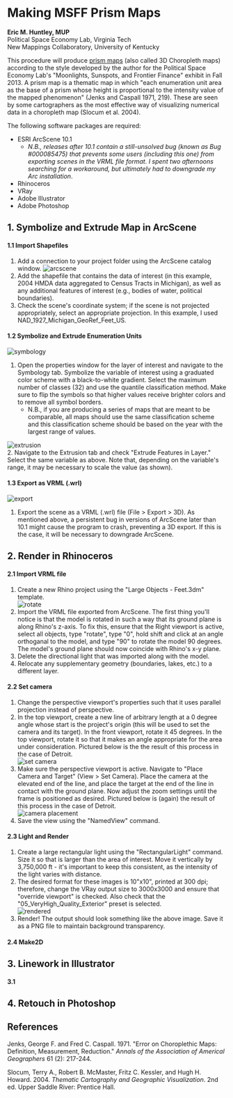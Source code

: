 # Making MSFF Prism Maps

**Eric M. Huntley, MUP**  
Political Space Economy Lab, Virginia Tech  
New Mappings Collaboratory, University of Kentucky

This procedure will produce [prism maps](http://blog.thematicmapping.org/2008/05/prism-maps-in-google-earth-and-uuorld.html) (also called 3D Choropleth maps) according to the style developed by the author for the Political Space Economy Lab's "Moonlights, Sunspots, and Frontier Finance" exhibit in Fall 2013. A prism map is a thematic map in which "each enumeration unit area as the base of a prism whose height is proportional to the intensity value of the mapped phenomenon" (Jenks and Caspall 1971, 219). These are seen by some cartographers as the most effective way of visualizing numerical data in a choropleth map (Slocum et al. 2004).

The following software packages are required:  
  * ESRI ArcScene 10.1  
    * *N.B., releases after 10.1 contain a still-unsolved bug (known as Bug #000085475) that prevents some users (including this one) from exporting scenes in the VRML file format. I spent two afternoons searching for a workaround, but ultimately had to downgrade my Arc installation*.
  * Rhinoceros  
  * VRay  
  * Adobe Illustrator
  * Adobe Photoshop

## 1. Symbolize and Extrude Map in ArcScene

#### 1.1 Import Shapefiles

1. Add a connection to your project folder using the ArcScene catalog window. 
![arcscene](https://raw.githubusercontent.com/designedspace/MSFF_Docs/master/Files/Media/1_1_arcscene.PNG "ArcScene")  
2. Add the shapefile that contains the data of interest (in this example, 2004 HMDA data aggregated to Census Tracts in Michigan), as well as any additional features of interest (e.g., bodies of water, political boundaries).  
3. Check the scene's coordinate system; if the scene is not projected appropriately, select an appropriate projection. In this example, I used NAD_1927_Michigan_GeoRef_Feet_US.

#### 1.2 Symbolize and Extrude Enumeration Units  

![symbology](https://raw.githubusercontent.com/designedspace/MSFF_Docs/master/Files/Media/1_2_symbology.PNG "Symbology")  
1. Open the properties window for the layer of interest and navigate to the Symbology tab. Symbolize the variable of interest using a graduated color scheme with a black-to-white gradient. Select the maximum number of classes (32) and use the quantile classification method. Make sure to flip the symbols so that higher values receive brighter colors and to remove all symbol borders.  
    * N.B., if you are producing a series of maps that are meant to be comparable, all maps should use the same classification scheme and this classification scheme should be based on the year with the largest range of values.
    
![extrusion](https://raw.githubusercontent.com/designedspace/MSFF_Docs/master/Files/Media/1_2_extrusion.PNG "Extrusion")  
2. Navigate to the Extrusion tab and check "Extrude Features in Layer." Select the same variable as above. Note that, depending on the variable's range, it may be necessary to scale the value (as shown).  

#### 1.3 Export as VRML (.wrl)  
![export](https://raw.githubusercontent.com/designedspace/MSFF_Docs/master/Files/Media/1_3_export.PNG "Export at VRML")  
1. Export the scene as a VRML (.wrl) file (File > Export > 3D). As mentioned above, a persistent bug in versions of ArcScene later than 10.1 might cause the program to crash, preventing a 3D export. If this is the case, it will be necessary to downgrade ArcScene.  

## 2. Render in Rhinoceros  

#### 2.1 Import VRML file  

1. Create a new Rhino project using the "Large Objects - Feet.3dm" template.  
![rotate](https://raw.githubusercontent.com/designedspace/MSFF_Docs/master/Files/Media/2_1_rotate.gif "Rotate model")  
2. Import the VRML file exported from ArcScene. The first thing you'll notice is that the model is rotated in such a way that its ground plane is along Rhino's z-axis. To fix this, ensure that the Right viewport is active, select all objects, type "rotate", type "0", hold shift and click at an angle orthoganal to the model, and type "90" to rotate the model 90 degrees. The model's ground plane should now coincide with Rhino's x-y plane.  
3. Delete the directional light that was imported along with the model.  
4. Relocate any supplementary geometry (boundaries, lakes, etc.) to a different layer.  

#### 2.2 Set camera  

1. Change the perspective viewport's properties such that it uses parallel projection instead of perspective.  
2. In the top viewport, create a new line of arbitrary length at a 0 degree angle whose start is the project's origin (this will be used to set the camera and its target). In the front viewport, rotate it 45 degrees. In the top viewport, rotate it so that it makes an angle appropriate for the area under consideration. Pictured below is the the result of this process in the case of Detroit.  
![set camera](https://raw.githubusercontent.com/designedspace/MSFF_Docs/master/Files/Media/2_2_camera.PNG "Set camera")  
3. Make sure the perspective viewport is active. Navigate to "Place Camera and Target" (View > Set Camera). Place the camera at the elevated end of the line, and place the target at the end of the line in contact with the ground plane. Now adjust the zoom settings until the frame is positioned as desired. Pictured below is (again) the result of this process in the case of Detroit.  
![camera placement](https://raw.githubusercontent.com/designedspace/MSFF_Docs/master/Files/Media/2_2_cameraplacement.PNG "Camera Placement")  
4. Save the view using the "NamedView" command.  

#### 2.3 Light and Render  
1. Create a large rectangular light using the "RectangularLight" command. Size it so that is larger than the area of interest. Move it vertically by 3,750,000 ft - it's important to keep this consistent, as the intensity of the light varies with distance.  
2. The desired format for these images is 10"x10", printed at 300 dpi; therefore, change the VRay output size to 3000x3000 and ensure that "override viewport" is checked. Also check that the "05_VeryHigh_Quality_Exterior" preset is selected.  
![rendered](https://raw.githubusercontent.com/designedspace/MSFF_Docs/master/Files/Media/2_3_render.PNG "Rendered")  
3. Render! The output should look something like the above image. Save it as a PNG file to maintain background transparency.

#### 2.4 Make2D

## 3. Linework in Illustrator

#### 3.1
####
####

## 4. Retouch in Photoshop



## References
Jenks, George F. and Fred C. Caspall. 1971. "Error on Choroplethic Maps: Definition, Measurement, Reduction." *Annals of the Association of Americal Geographers* 61 (2): 217-244.

Slocum, Terry A., Robert B. McMaster, Fritz C. Kessler, and Hugh H. Howard. 2004. *Thematic Cartography and Geographic Visualization*. 2nd ed. Upper Saddle River: Prentice Hall.